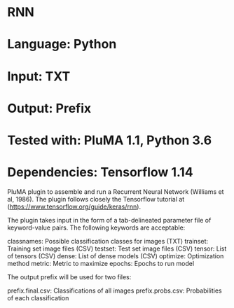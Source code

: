 # RNN
# Language: Python
# Input: TXT
# Output: Prefix
# Tested with: PluMA 1.1, Python 3.6
# Dependencies: Tensorflow 1.14

PluMA plugin to assemble and run a Recurrent Neural Network (Williams et al, 1986).  The plugin follows closely the Tensorflow tutorial at (https://www.tensorflow.org/guide/keras/rnn).

The plugin takes input in the form of a tab-delineated parameter file of keyword-value pairs.  The following keywords are acceptable:

classnames: Possible classification classes for images (TXT)
trainset: Training set image files (CSV)
testset: Test set image files (CSV)
tensor: List of tensors (CSV)
dense: List of dense models (CSV)
optimize: Optimization method
metric: Metric to maximize
epochs: Epochs to run model

The output prefix will be used for two files:

prefix.final.csv: Classifications of all images
prefix.probs.csv: Probabilities of each classification
